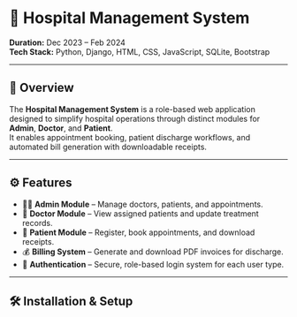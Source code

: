 # 🏥 Hospital Management System  

**Duration:** Dec 2023 – Feb 2024  
**Tech Stack:** Python, Django, HTML, CSS, JavaScript, SQLite, Bootstrap  

---

## 📖 Overview  
The **Hospital Management System** is a role-based web application designed to simplify hospital operations through distinct modules for **Admin**, **Doctor**, and **Patient**.  
It enables appointment booking, patient discharge workflows, and automated bill generation with downloadable receipts.  

---

## ⚙️ Features  
- 👨‍⚕️ **Admin Module** – Manage doctors, patients, and appointments.  
- 🧾 **Doctor Module** – View assigned patients and update treatment records.  
- 🧍 **Patient Module** – Register, book appointments, and download receipts.  
- 💰 **Billing System** – Generate and download PDF invoices for discharge.  
- 🔐 **Authentication** – Secure, role-based login system for each user type.  

---

## 🛠️ Installation & Setup  
